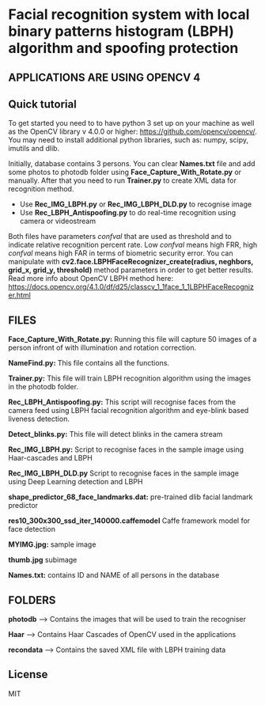 # Facial recognition system with local binary patterns histogram (LBPH) algorithm and spoofing protection


## APPLICATIONS ARE USING OPENCV 4

## Quick tutorial

To get started you need to to have python 3 set up on your machine as well as the OpenCV library v 4.0.0 or higher:
https://github.com/opencv/opencv/. You may need to install additional
python libraries, such as: numpy, scipy, imutils and dlib.

Initially, database contains 3 persons. You can clear **Names.txt** file and add
some photos to photodb folder using **Face_Capture_With_Rotate.py** or manually.
After that you need to run **Trainer.py** to create XML data for recognition method.


  - Use **Rec_IMG_LBPH.py** or **Rec_IMG_LBPH_DLD.py** to recognise image
  - Use **Rec_LBPH_Antispoofing.py** to 
do real-time recognition using camera or videostream

Both files have parameters *confval* that are used as threshold
and to indicate relative recognition percent rate. Low *confval* means high FRR, high *confval* means high FAR in terms 
of biometric security error. You can manipulate with **cv2.face.LBPHFaceRecognizer_create(radius, neghbors, grid_x, grid_y, threshold)** method parameters 
in order to get better results. Read more info about OpenCV LBPH method here: https://docs.opencv.org/4.1.0/df/d25/classcv_1_1face_1_1LBPHFaceRecognizer.html

## FILES

**Face_Capture_With_Rotate.py:** Running this file will capture 50 images of a person infront of with illumination and rotation correction.

**NameFind.py:** This file contains all the functions.

**Trainer.py:** This file will train LBPH recognition algorithm using the images in the photodb folder.

**Rec_LBPH_Antispoofing.py:**  This script will recognise faces from the camera feed using LBPH facial recognition algorithm and eye-blink based
liveness detection.

**Detect_blinks.py:** This file will detect blinks in the camera stream

**Rec_IMG_LBPH.py:** Script to recognise faces in the sample image using Haar-cascades and LBPH

**Rec_IMG_LBPH_DLD.py** Script to recognise faces in the sample image using Deep Learning detection and LBPH

**shape_predictor_68_face_landmarks.dat:** pre-trained dlib facial landmark predictor

**res10_300x300_ssd_iter_140000.caffemodel** Caffe framework model for face detection

**MYIMG.jpg:** sample image

**thumb.jpg** subimage

**Names.txt:** contains ID and NAME of all persons in the database
							

## FOLDERS

**photodb** --> Contains the images that will be used to train the recogniser

**Haar** --> Contains Haar Cascades of OpenCV used in the applications

**recondata** --> Contains the saved XML file with LBPH training data

License
----

MIT